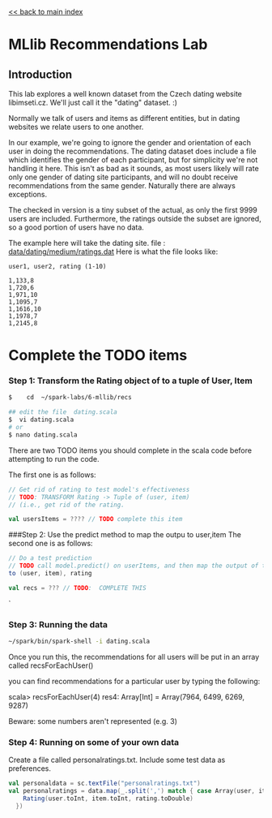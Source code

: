 [<< back to main index](../../README.md) 

MLlib Recommendations Lab
=============================

## Introduction

This lab explores a well known dataset from the Czech dating website libimseti.cz.  We'll
just call it the "dating" dataset. :)

Normally we talk of users and items as different entities, but in dating websites we 
relate users to one another.

In our example, we're going to ignore the gender and orientation of each user in doing
the recommendations.   The dating dataset does include a file which identifies the 
gender of each participant, but for simplicity we're not handling it here. This isn't
as bad as it sounds, as most users likely will rate only one gender of dating site
participants, and will no doubt receive recommendations from the same gender. Naturally
there are always exceptions.

The checked in version is a tiny subset of the actual, as only the first 9999 users are
included.  Furthermore, the ratings outside the subset are ignored, so a good portion of
users have no data.

The example here will take the dating site.
file : [data/dating/medium/ratings.dat](../../data/dating/medium/ratings.dat)
Here is what the file looks like:
```
user1, user2, rating (1-10)
```

```
1,133,8
1,720,6
1,971,10
1,1095,7
1,1616,10
1,1978,7
1,2145,8
```


Complete the TODO items
======================

### Step 1:  Transform the Rating object of to a tuple of User, Item

```bash
$    cd  ~/spark-labs/6-mllib/recs

## edit the file  dating.scala
$  vi dating.scala
# or 
$ nano dating.scala
```

There are two TODO items you should complete in the scala code before attempting to run the 
code.

The first one is as follows:

```scala
// Get rid of rating to test model's effectiveness
// TODO: TRANSFORM Rating -> Tuple of (user, item)
// (i.e., get rid of the rating.

val usersItems = ???? // TODO complete this item
```

###Step 2:   Use the predict method to map the outpu to user,item
The second one is as follows:
```scala
// Do a test prediction
// TODO call model.predict() on userItems, and then map the output of that
to (user, item), rating

val recs = ??? // TODO:  COMPLETE THIS
```

`




### Step 3: Running the data

```bash
~/spark/bin/spark-shell -i dating.scala
```

Once you run this, the recommendations for all users will be put in an array
called recsForEachUser()

you can find recommendations for a particular user by typing the following:

scala> recsForEachUser(4) 
res4: Array[Int] = Array(7964, 6499, 6269, 9287)

Beware: some numbers aren't represented (e.g. 3)

### Step 4: Running on some of your own data

Create a file called personalratings.txt.  Include some test data as preferences.

```scala
val personaldata = sc.textFile("personalratings.txt")
val personalratings = data.map(_.split(',') match { case Array(user, item, rating) =>
    Rating(user.toInt, item.toInt, rating.toDouble)
  })
```


